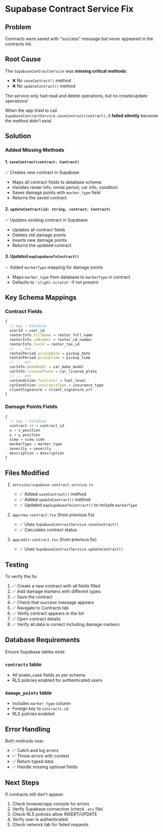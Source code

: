 # Supabase Contract Service Fix

## Problem

Contracts were saved with "success" message but never appeared in the contracts list.

## Root Cause

The `SupabaseContractService` was **missing critical methods**:
- ❌ No `saveContract()` method 
- ❌ No `updateContract()` method

The service only had read and delete operations, but no create/update operations!

When the app tried to call `SupabaseContractService.saveContract(contract)`, it **failed silently** because the method didn't exist.

## Solution

### Added Missing Methods

#### 1. `saveContract(contract: Contract)` 
✅ Creates new contract in Supabase
- Maps all contract fields to database schema
- Handles renter info, rental period, car info, condition
- Saves damage points with `marker_type` field
- Returns the saved contract

#### 2. `updateContract(id: string, contract: Contract)`
✅ Updates existing contract in Supabase
- Updates all contract fields
- Deletes old damage points
- Inserts new damage points
- Returns the updated contract

#### 3. Updated `mapSupabaseToContract()` 
✅ Added `markerType` mapping for damage points
- Maps `marker_type` from database to `markerType` in contract
- Defaults to `'slight-scratch'` if not present

## Key Schema Mappings

### Contract Fields
```typescript
{
  // App → Database
  userId → user_id
  renterInfo.fullName → renter_full_name
  renterInfo.idNumber → renter_id_number
  renterInfo.taxId → renter_tax_id
  // ... etc
  rentalPeriod.pickupDate → pickup_date
  rentalPeriod.pickupTime → pickup_time
  // ... etc
  carInfo.makeModel → car_make_model
  carInfo.licensePlate → car_license_plate
  // ... etc
  carCondition.fuelLevel → fuel_level
  carCondition.insuranceType → insurance_type
  clientSignature → client_signature_url
}
```

### Damage Points Fields
```typescript
{
  // App → Database
  contract.id → contract_id
  x → x_position
  y → y_position
  view → view_side
  markerType → marker_type
  severity → severity
  description → description
}
```

## Files Modified

1. `services/supabase-contract.service.ts`
   - ✅ Added `saveContract()` method
   - ✅ Added `updateContract()` method  
   - ✅ Updated `mapSupabaseToContract()` to include `markerType`

2. `app/new-contract.tsx` (from previous fix)
   - ✅ Uses `SupabaseContractService.saveContract()`
   - ✅ Calculates contract status

3. `app/edit-contract.tsx` (from previous fix)
   - ✅ Uses `SupabaseContractService.updateContract()`

## Testing

To verify the fix:

1. ✅ Create a new contract with all fields filled
2. ✅ Add damage markers with different types
3. ✅ Save the contract
4. ✅ Check that success message appears
5. ✅ Navigate to Contracts tab
6. ✅ Verify contract appears in the list
7. ✅ Open contract details
8. ✅ Verify all data is correct including damage markers

## Database Requirements

Ensure Supabase tables exist:

### `contracts` table
- All snake_case fields as per schema
- RLS policies enabled for authenticated users

### `damage_points` table  
- Includes `marker_type` column
- Foreign key to `contracts.id`
- RLS policies enabled

## Error Handling

Both methods now:
- ✅ Catch and log errors
- ✅ Throw errors with context
- ✅ Return typed data
- ✅ Handle missing optional fields

## Next Steps

If contracts still don't appear:
1. Check browser/app console for errors
2. Verify Supabase connection (check `.env` file)
3. Check RLS policies allow INSERT/UPDATE
4. Verify user is authenticated
5. Check network tab for failed requests

